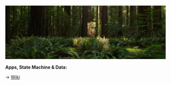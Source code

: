 ![](https://github.com/ankumar/architecture/blob/main/images/product%20development%2C%20change%2C%20and%20improvement.jpeg)

**Apps, State Machine & Data:**

-> [Wiki](https://github.com/ankumar/Open-software-design/wiki)

 



  

